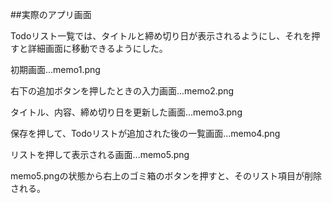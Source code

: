 ##実際のアプリ画面

Todoリスト一覧では、タイトルと締め切り日が表示されるようにし、それを押すと詳細画面に移動できるようにした。

初期画面...memo1.png

右下の追加ボタンを押したときの入力画面...memo2.png

タイトル、内容、締め切り日を更新した画面...memo3.png

保存を押して、Todoリストが追加された後の一覧画面...memo4.png

リストを押して表示される画面...memo5.png

memo5.pngの状態から右上のゴミ箱のボタンを押すと、そのリスト項目が削除される。
